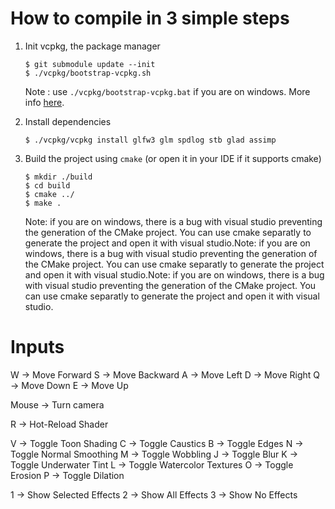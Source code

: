 # How to compile in 3 simple steps
1. Init vcpkg, the package manager
    ```
    $ git submodule update --init
    $ ./vcpkg/bootstrap-vcpkg.sh
    ```
    Note : use `./vcpkg/bootstrap-vcpkg.bat` if you are on windows. More info [here](https://github.com/microsoft/vcpkg#getting-started).

2. Install dependencies
    ```
   $ ./vcpkg/vcpkg install glfw3 glm spdlog stb glad assimp
   ```

3. Build the project using `cmake` (or open it in your IDE if it supports cmake)
    ```
   $ mkdir ./build
   $ cd build
   $ cmake ../
   $ make .
   ```
   Note: if you are on windows, there is a bug with visual studio preventing the generation of the CMake project. You can use cmake separatly to generate the project and open it with visual studio.Note: if you are on windows, there is a bug with visual studio preventing the generation of the CMake project. You can use cmake separatly to generate the project and open it with visual studio.Note: if you are on windows, there is a bug with visual studio preventing the generation of the CMake project. You can use cmake separatly to generate the project and open it with visual studio.


# Inputs

W -> Move Forward
S -> Move Backward
A -> Move Left
D -> Move Right
Q -> Move Down
E -> Move Up

Mouse -> Turn camera

R -> Hot-Reload Shader

V -> Toggle Toon Shading
C -> Toggle Caustics
B -> Toggle Edges
N -> Toggle Normal Smoothing
M -> Toggle Wobbling
J -> Toggle Blur
K -> Toggle Underwater Tint
L -> Toggle Watercolor Textures
O -> Toggle Erosion
P -> Toggle Dilation

1 -> Show Selected Effects
2 -> Show All Effects
3 -> Show No Effects
